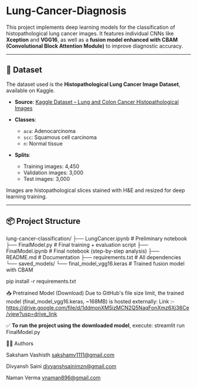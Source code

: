 # Lung-Cancer-Diagnosis

This project implements deep learning models for the classification of histopathological lung cancer images. It features individual CNNs like **Xception** and **VGG16**, as well as a **fusion model enhanced with CBAM (Convolutional Block Attention Module)** to improve diagnostic accuracy.

---

## 📁 Dataset

The dataset used is the **Histopathological Lung Cancer Image Dataset**, available on Kaggle.

- **Source**: [Kaggle Dataset – Lung and Colon Cancer Histopathological Images](https://www.kaggle.com/datasets/andrewmvd/lung-and-colon-cancer-histopathological-images)
- **Classes**:
  - `aca`: Adenocarcinoma
  - `scc`: Squamous cell carcinoma
  - `n`: Normal tissue

- **Splits**:
  - Training images: 4,450
  - Validation images: 3,000
  - Test images: 3,000

Images are histopathological slices stained with H&E and resized for deep learning training.

---

## 📦 Project Structure
lung-cancer-classification/
├── LungCancer.ipynb # Preliminary notebook
├── FinalModel.py # Final training + evaluation script
├── FinalModel.ipynb # Final notebook (step-by-step analysis)
├── README.md # Documentation
├── requirements.txt # All dependencies
└── saved_models/
└── final_model_vgg16.keras # Trained fusion model with CBAM

pip install -r requirements.txt

📥 Pretrained Model (Download)
Due to GitHub's file size limit, the trained model (final_model_vgg16.keras, ~168MB) is hosted externally:
Link :- https://drive.google.com/file/d/1ddmonXM5izMCN2Q5NaqFonXmz6Xj36Ce/view?usp=drive_link


✅ **To run the project using the downloaded model**, 
execute:
streamlit run FinalModel.py


👨‍💻 Authors

Saksham Vashisth
sakshamv1111@gmail.com

Divyansh Saini 
divyanshsainimzn@gmail.com

Naman Verma
vnaman896@gmail.com
